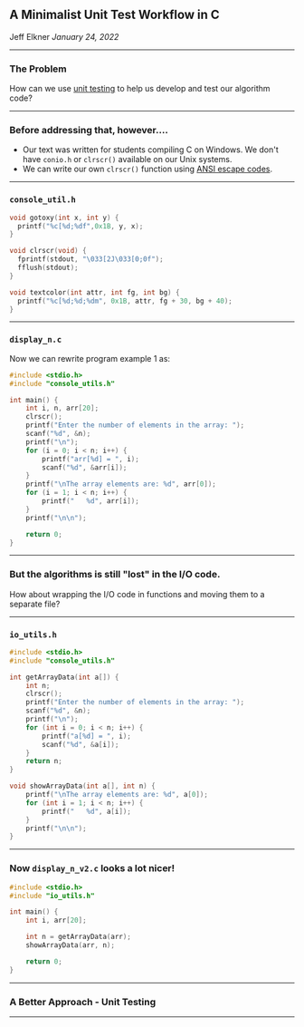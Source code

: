 ## A Minimalist Unit Test Workflow in C 

Jeff Elkner *January 24, 2022*

---

### The Problem 

How can we use [unit testing](https://en.wikipedia.org/wiki/Unit_testing) to
help us develop and test our algorithm code?

---

### Before addressing that, however....

- Our text was written for students compiling C on Windows. We don't have
  ``conio.h`` or ``clrscr()`` available on our Unix systems.
- We can write our own ``clrscr()`` function using [ANSI escape codes](https://en.wikipedia.org/wiki/ANSI_escape_code).

---

### ``console_util.h``

```C
void gotoxy(int x, int y) {
  printf("%c[%d;%df",0x1B, y, x);
}

void clrscr(void) {
  fprintf(stdout, "\033[2J\033[0;0f");
  fflush(stdout);
}

void textcolor(int attr, int fg, int bg) {   
  printf("%c[%d;%d;%dm", 0x1B, attr, fg + 30, bg + 40);
}
```
---

### ``display_n.c``

Now we can rewrite program example 1 as:

```C
#include <stdio.h>
#include "console_utils.h"

int main() {
    int i, n, arr[20];
    clrscr();
    printf("Enter the number of elements in the array: ");
    scanf("%d", &n);
    printf("\n");
    for (i = 0; i < n; i++) {
        printf("arr[%d] = ", i);
        scanf("%d", &arr[i]);
    }
    printf("\nThe array elements are: %d", arr[0]);
    for (i = 1; i < n; i++) {
        printf("   %d", arr[i]);
    }
    printf("\n\n");

    return 0;
}

```
---

### But the algorithms is still "lost" in the I/O code.

How about wrapping the I/O code in functions and moving them to a separate
file?

---

### ``io_utils.h``

```C
#include <stdio.h>
#include "console_utils.h"

int getArrayData(int a[]) {
    int n;
    clrscr();
    printf("Enter the number of elements in the array: ");
    scanf("%d", &n);
    printf("\n");
    for (int i = 0; i < n; i++) {
        printf("a[%d] = ", i);
        scanf("%d", &a[i]);
    }
    return n;
}

void showArrayData(int a[], int n) {
    printf("\nThe array elements are: %d", a[0]);
    for (int i = 1; i < n; i++) {
        printf("   %d", a[i]);
    }
    printf("\n\n");
}

```

---

### Now ``display_n_v2.c`` looks a lot nicer!

```C
#include <stdio.h>
#include "io_utils.h"

int main() {
    int i, arr[20];

    int n = getArrayData(arr);
    showArrayData(arr, n);

    return 0;
}
```
---

### A Better Approach - Unit Testing 

---


